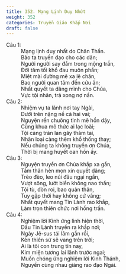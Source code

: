 ```yaml
---
title: 352. Mạng Lịnh Duy Nhứt
weight: 352
categories: Truyền Giáo Khắp Nơi
draft: false
---
```

<dl><dt>Câu 1:</dt><dd data-verse="1">Mạng lịnh duy nhất do Chân Thần. <br/>Bảo ta truyền đạo cho các dân; <br/>Người người say đắm trong mộng trần, <br/>Đời tăm tối khổ đau muôn phần; <br/>Miệt mài đường mê xa lẽ chân, <br/>Bao người quan tâm đến cứu ân; <br/>Nhất quyết ta dâng mình cho Chúa, <br/>Vực tội nhân, trả xong nợ nần. </dd><dt>Câu 2:</dt><dd data-verse="2">Nhiệm vụ ta lãnh nơi tay Ngài, <br/>Dưới trên nặng nề cả hai vai; <br/>Nguyện rền chuông tỉnh mê hồn dậy, <br/>Cùng khua mỏ thức ai lạc loài; <br/>Tội càng tràn lan gây thảm tai, <br/>Nhân loại càng thêm khổ thống thay; <br/>Nếu chúng ta không truyền ơn Chúa, <br/>Thời bị mang huyết oan hồn ấy. </dd><dt>Câu 3:</dt><dd data-verse="3">Nguyện truyền ơn Chúa khắp xa gần, <br/>Tấm thân hèn mọn xin quyết dâng; <br/>Trèo đèo, leo núi đâu ngại ngần, <br/>Vượt sông, lướt biển không nao thần; <br/>Tội tù, đòn roi, bao quản thân, <br/>Tuy gặp thời hay không cứ vâng; <br/>Nhất quyết mang Tin Lành rao khắp, <br/>Làm trọn thiên chức nơi hồng trần. </dd><dt>Câu 4:</dt><dd data-verse="4">Nghiệm lời Kinh ứng linh hiện thời, <br/>Dấu Tin Lành truyền ra khắp nơi; <br/>Ngày Jê-sus tái lâm gần rồi, <br/>Kèn thiên sứ sẽ vang trên trời; <br/>Ai là tôi con trung tín nay, <br/>Kim miện tương lai lãnh trước ngai; <br/>Muốn chóng ứng nghiệm lời Kinh Thánh, <br/>Nguyền cùng nhau giảng rao đạo Ngài. </dd></dl>